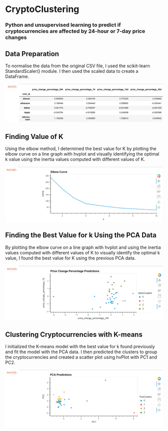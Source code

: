 # CryptoClustering

### Python and unsupervised learning to predict if cryptocurrencies are affected by 24-hour or 7-day price changes


## Data Preparation

To normalise the data from the original CSV file, I used the scikit-learn StandardScaler() module. I then used the scaled data to create a DataFrame.

![](https://github.com/Gilaine-UOT/CryptoClustering/blob/main/Images/Capture1.PNG)


## Finding Value of K 

Using the elbow method, I determined the best value for K by plotting the elbow curve on a line graph with hvplot and visually identifying the optimal k value using the inertia values computed with different values of K.

![](https://github.com/Gilaine-UOT/CryptoClustering/blob/main/Images/Capture2.PNG)


## Finding the Best Value for k Using the PCA Data

By plotting the elbow curve on a line graph with hvplot and using the inertia values computed with different values of K to visually identify the optimal k value, I found the best value for K using the previous PCA data.

![](https://github.com/Gilaine-UOT/CryptoClustering/blob/main/Images/Capture4.PNG)

## Clustering Cryptocurrencies with K-means

I initialized the K-means model with the best value for k found previously and fit the model with the PCA data. I then predicted the clusters to group the cryptocurrencies and created a scatter plot using hvPlot with PC1 and PC2.

![](https://github.com/Gilaine-UOT/CryptoClustering/blob/main/Images/Capture5.PNG)
